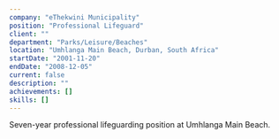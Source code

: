```yaml
---
company: "eThekwini Municipality"
position: "Professional Lifeguard"
client: ""
department: "Parks/Leisure/Beaches"
location: "Umhlanga Main Beach, Durban, South Africa"
startDate: "2001-11-20"
endDate: "2008-12-05"
current: false
description: ""
achievements: []
skills: []
---
```


Seven-year professional lifeguarding position at Umhlanga Main Beach. 